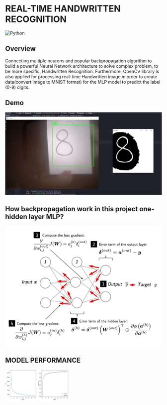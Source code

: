 
# REAL-TIME HANDWRITTEN RECOGNITION

![Python](https://img.shields.io/badge/Python-3.8-blueviolet) 


## Overview
Connecting multiple neurons and popular backpropagation algorithm to build a powerful Neural Network architecture to solve complex problem,
to be more specific, Handwritten Recognition. Furthermore, OpenCV library is also applied for processing real-time Handwritten image in order to create data(convert image to MNIST format) for the MLP model to predict the label (0-9) digits.
## Demo
![Recommendation App](https://github.com/HungVoCs47/Handwritten-Digits-Recognition/blob/main/image/Screenshot%202022-10-12%20211355.png)
## How backpropagation work in this project one-hidden layer MLP?
![Recommendation App](https://github.com/HungVoCs47/Handwritten-Digits-Recognition/blob/main/image/12_12.png)
## MODEL PERFORMANCE
<img src="https://github.com/HungVoCs47/Handwritten-Digits-Recognition/blob/main/image/1123.png" width="100" height="100">
<img src="https://github.com/HungVoCs47/Handwritten-Digits-Recognition/blob/main/image/123213.png" width="100" height="100">








